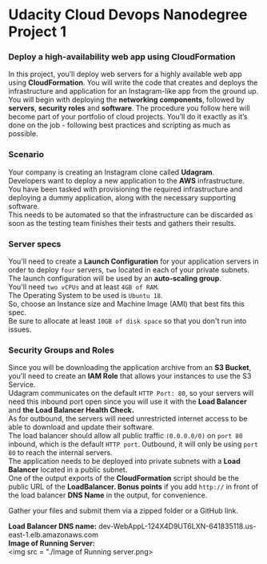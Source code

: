 # Udacity Cloud Devops Nanodegree Project 1
### Deploy a high-availability web app using CloudFormation

In this project, you’ll deploy web servers for a highly available web app using **CloudFormation**. You will write the code that creates and deploys the infrastructure and application for an Instagram-like app from the ground up. You will begin with deploying the **networking components**, followed by **servers**, **security roles** and **software**. The procedure you follow here will become part of your portfolio of cloud projects. You’ll do it exactly as it’s done on the job - following best practices and scripting as much as possible.

### Scenario
Your company is creating an Instagram clone called **Udagram**.         
Developers want to deploy a new application to the **AWS** infrastructure.          
You have been tasked with provisioning the required infrastructure and deploying a dummy application, along with the necessary supporting software.         
This needs to be automated so that the infrastructure can be discarded as soon as the testing team finishes their tests and gathers their results.

### Server specs

You'll need to create a **Launch Configuration** for your application servers in order to deploy `four` servers, `two` located in each of your private subnets.         
The launch configuration will be used by an **auto-scaling group**.         
You'll need `two vCPUs` and at least `4GB of RAM`.              
The Operating System to be used is `Ubuntu 18`.             
So, choose an Instance size and Machine Image (AMI) that best fits this spec.           
Be sure to allocate at least `10GB of disk space` so that you don't run into issues.          

### Security Groups and Roles

Since you will be downloading the application archive from an **S3 Bucket**, you'll need to create an **IAM Role** that allows your instances to use the S3 Service.      
Udagram communicates on the default `HTTP Port: 80`, so your servers will need this inbound port open since you will use it with the **Load Balancer** and **the Load Balancer Health Check.**            
As for outbound, the servers will need unrestricted internet access to be able to download and update their software.         
The load balancer should allow all public traffic `(0.0.0.0/0)` on `port 80` inbound, which is the default `HTTP port`. Outbound, it will only be using `port 80` to reach the internal servers.          
The application needs to be deployed into private subnets with a **Load Balancer** located in a public subnet.          
One of the output exports of the **CloudFormation** script should be the public URL of the **LoadBalancer. Bonus points** if you add `http://` in front of the load balancer **DNS Name** in the output, for convenience.         

Gather your files and submit them via a zipped folder or a GitHub link.

**Load Balancer DNS name:** dev-WebAppL-124X4D9UT6LXN-641835118.us-east-1.elb.amazonaws.com     
**Image of Running Server:**        
<img src = "./Image of Running server.png>
